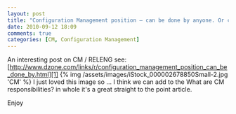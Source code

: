 ```yaml
---
layout: post                                                                  
title: "Configuration Management position – can be done by anyone. Or can it?"
date: 2010-09-12 18:09                                                         
comments: true                                                                 
categories: [CM, Configuration Management]
--- 
```


An interesting post on CM / RELENG see: [http://www.dzone.com/links/r/configuration_management_position_can_be_done_by.html][1]
{% img /assets/images/iStock_000002678850Small-2.jpg 'CM' %}
I just loved this image so ...
I think we can add to the What are CM responsibilities? in whole it's a great straight to the point article.
 
Enjoy

[1]: http://www.dzone.com/links/r/configuration_management_position_can_be_done_by.html
